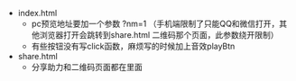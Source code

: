 - index.html
    - pc预览地址要加一个参数 ?nm=1 （手机端限制了只能QQ和微信打开，其他浏览器打开会跳转到share.html 二维码那个页面，此参数绕开限制）
    - 有些按钮没有写click函数，麻烦写的时候加上音效playBtn
- share.html
    - 分享助力和二维码页面都在里面